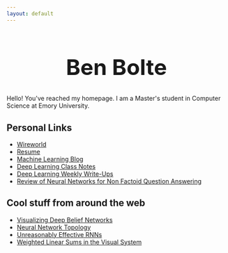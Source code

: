 ```yaml
---
layout: default
---
```


<h1 style="text-align: center; width: 100%; font-size: 50px;">Ben Bolte</h1>

Hello! You've reached my homepage. I am a Master's student in Computer Science at Emory University.

## Personal Links
 - [Wireworld](/resources/misc/wireworld.html)
 - [Resume](/resume.pdf)
 - [Machine Learning Blog](/ml)
 - [Deep Learning Class Notes](https://docs.google.com/document/d/1ac4tRDh1SmDv3AdqwnIyVf8rtdGlLH3TLlEDX5LD-ow/edit?usp=sharing)
 - [Deep Learning Weekly Write-Ups](https://docs.google.com/document/d/1MButDhERC9JEytOe6DdtsYUYN-CbbXoJWS0R0_9v7Lc/edit?usp=sharing)
 - [Review of Neural Networks for Non Factoid Question Answering](https://docs.google.com/presentation/d/1l3zkMTmK6ZQAcIrA4gaML_oN07wCL4bhOaZXcPpwUls/edit?usp=sharing)

## Cool stuff from around the web
 - [Visualizing Deep Belief Networks](https://www.cs.toronto.edu/~hinton/adi/index.htm)
 - [Neural Network Topology](http://colah.github.io/posts/2014-03-NN-Manifolds-Topology/)
 - [Unreasonably Effective RNNs](http://karpathy.github.io/2015/05/21/rnn-effectiveness/)
 - [Weighted Linear Sums in the Visual System](http://m.jneurosci.org/content/35/39/13402.full.pdf)
